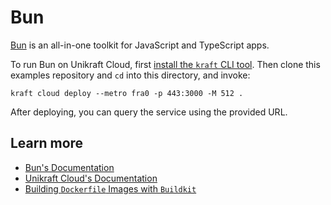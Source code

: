 # Bun

[Bun](https://bun.sh/) is an all-in-one toolkit for JavaScript and TypeScript apps.

To run Bun on Unikraft Cloud, first [install the `kraft` CLI tool](https://unikraft.org/docs/cli).
Then clone this examples repository and `cd` into this directory, and invoke:

```console
kraft cloud deploy --metro fra0 -p 443:3000 -M 512 .
```

After deploying, you can query the service using the provided URL.

## Learn more

- [Bun's Documentation](https://bun.sh/docs)
- [Unikraft Cloud's Documentation](https://unikraft.cloud/docs/)
- [Building `Dockerfile` Images with `Buildkit`](https://unikraft.org/guides/building-dockerfile-images-with-buildkit)
